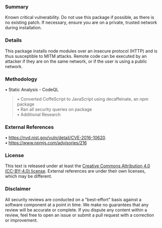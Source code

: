 <!--
publication-state: draft
access: public
author: Dilan Bhalla
domain: security
methodology-summary: static-analysis;web-search
opinion: insecure
package-urls:
- "pkg:npm/atom-node-module-installer@0.9.0"
review-date: 2021-02-12
scope: implementation/full
schema-version: 1.0
severity: critical
SPDX-License-Identifier: CC-BY-4.0
-->

### Summary

Known critical vulnerability. Do not use this package if possible, as there is no existing patch. If necessary, ensure you are on a private, trusted network during installation.

### Details

This package installs node modules over an insecure protocol (HTTP) and is thus susceptible to MITM attacks. Remote code can be executed by an attacker if they are on the same network, or if the user is using a public network.

### Methodology

• Static Analysis - CodeQL  
> • Converted CoffeScript to JavaScript using decaffeinate, an npm package  
> • Ran all security queries on package  
• Additional Research

### External References

• https://nvd.nist.gov/vuln/detail/CVE-2016-10620.   
• https://www.npmjs.com/advisories/216

### License

This text is released under at least the
[Creative Commons Attribution 4.0 (CC-BY-4.0) license](https://creativecommons.org/licenses/by/4.0/legalcode.txt).
External references are under their own licenses, which may be different.

### Disclaimer

All security reviews are conducted on a "best-effort" basis against a software
component at a point in time. We make no guarantees that any review will be accurate
or complete. If you dispute any content within a review, feel free to open an issue
or submit a pull request with a correction or improvement.

